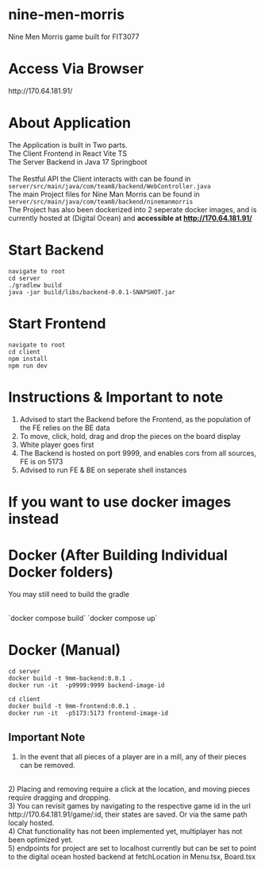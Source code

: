 # nine-men-morris
Nine Men Morris game built for FIT3077

<h1>Access Via Browser</h1>
http://170.64.181.91/
<br>

# About Application
The Application is built in Two parts. <br>
The Client Frontend in React Vite TS <br>
The Server Backend in Java 17 Springboot <br>
<br>
The Restful API the Client interacts with can be found in `server/src/main/java/com/team8/backend/WebController.java`
<br>
The main Project files for Nine Man Morris can be found in `server/src/main/java/com/team8/backend/ninemanmorris`
<br>
The Project has also been dockerized into 2 seperate docker images, and is currently hosted at (Digital Ocean)
and <b>accessible at http://170.64.181.91/</b>
<br>


# Start Backend
`navigate to root`<br>
`cd server` <br>
`./gradlew build` <br>
`java -jar build/libs/backend-0.0.1-SNAPSHOT.jar` <br>

# Start Frontend
`navigate to root`<br>
`cd client` <br>
`npm install` <br>
`npm run dev` <br>

# Instructions & Important to note
1) Advised to start the Backend before the Frontend, as the population of the FE relies on the BE data <br>
2) To move, click, hold, drag and drop the pieces on the board display <br>
3) White player goes first <br>
4) The Backend is hosted on port 9999, and enables cors from all sources, FE is on 5173 <br>
5) Advised to run FE & BE on seperate shell instances

<h1>If you want to use docker images instead</h1>

# Docker (After Building Individual Docker folders)
<p>You may still need to build the gradle</p> <br>
`docker compose build`
`docker compose up`

# Docker (Manual)
`cd server` <br>
`docker build -t 9mm-backend:0.0.1 .` <br> 
`docker run -it  -p9999:9999 backend-image-id` <br>

`cd client` <br>
`docker build -t 9mm-frontend:0.0.1 .` <br>
`docker run -it  -p5173:5173 frontend-image-id` <br>

## Important Note ##
1) In the event that all pieces of a player are in a mill, any of their pieces can be removed.
<br>
2) Placing and removing require a click at the location, and moving pieces require dragging and dropping.
<br>
3) You can revisit games by navigating to the respective game id in the url http://170.64.181.91/game/:id, their states are saved. Or via the same path localy hosted. 
<br>
4) Chat functionality has not been implemented yet, multiplayer has not been optimized yet.
<br>
5) endpoints for project are set to localhost currently but can be set to point to the digital ocean hosted backend at fetchLocation in Menu.tsx, Board.tsx
<br>
